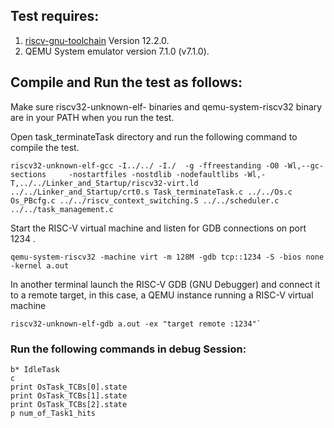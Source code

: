 ## Test requires:
1. [riscv-gnu-toolchain](https://github.com/riscv-collab/riscv-gnu-toolchain) Version 12.2.0. 
2. QEMU System emulator version 7.1.0 (v7.1.0).

## Compile and Run the test as follows: 
Make sure riscv32-unknown-elf- binaries and qemu-system-riscv32 binary are in your PATH when you run the test. 

Open task_terminateTask directory and run the following command to compile the test.
```
riscv32-unknown-elf-gcc -I../../ -I./  -g -ffreestanding -O0 -Wl,--gc-sections     -nostartfiles -nostdlib -nodefaultlibs -Wl,-T,../../Linker_and_Startup/riscv32-virt.ld ../../Linker_and_Startup/crt0.s Task_terminateTask.c ../../Os.c Os_PBcfg.c ../../riscv_context_switching.S ../../scheduler.c ../../task_management.c
```

Start the RISC-V virtual machine and listen for GDB connections on port 1234 . 

```
qemu-system-riscv32 -machine virt -m 128M -gdb tcp::1234 -S -bios none -kernel a.out
```

In another terminal launch the RISC-V GDB (GNU Debugger) and connect it to a remote target, in this case, a QEMU instance running a RISC-V virtual machine

```
riscv32-unknown-elf-gdb a.out -ex "target remote :1234"`
```

### Run the following commands in debug Session:

```
b* IdleTask
c
print OsTask_TCBs[0].state
print OsTask_TCBs[1].state
print OsTask_TCBs[2].state
p num_of_Task1_hits
```
